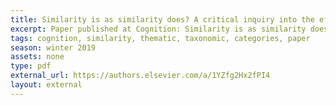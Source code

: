```yaml
---
title: Similarity is as similarity does? A critical inquiry into the effect of thematic association on similarity
excerpt: Paper published at Cognition: Similarity is as similarity does? A critical inquiry into the effect of thematic association on similarity. This work provides a better understanding of the curious case of thematic similarity, where thematic integration-driven similarity judgment behavior is found to be less frequent than thought.
tags: cognition, similarity, thematic, taxonomic, categories, paper
season: winter 2019
assets: none
type: pdf
external_url: https://authors.elsevier.com/a/1YZfg2Hx2fPI4
layout: external
---
```



